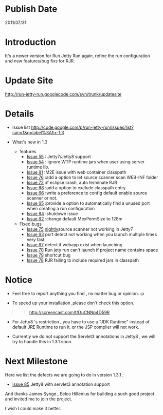 # Publish Date #

2011/07/31

# Introduction #

It's a newer version for Run Jetty Run again,
refine the run configuration and new features/bug fixs for RJR.


# Update Site #

http://run-jetty-run.googlecode.com/svn/trunk/updatesite


# Details #

  * Issue list http://code.google.com/p/run-jetty-run/issues/list?can=1&q=label%3Afix-1.3

  * What's new in 1.3
    * features
      * [Issue 55](https://code.google.com/p/run-jetty-run/issues/detail?id=55) : Jetty7/Jetty8 support
      * [Issue 54](https://code.google.com/p/run-jetty-run/issues/detail?id=54) : ignore WTP runtime jars when user using server runtime lib.
      * [Issue 81](https://code.google.com/p/run-jetty-run/issues/detail?id=81) :M2E issue with web container classpath
      * [Issue 76](https://code.google.com/p/run-jetty-run/issues/detail?id=76) :add a option to let source scanner scan WEB-INF folder
      * [Issue 72](https://code.google.com/p/run-jetty-run/issues/detail?id=72) :if eclipse crash, auto terminate RJR
      * [Issue 68](https://code.google.com/p/run-jetty-run/issues/detail?id=68) :add a option to exclude classpath entry.
      * [Issue 66](https://code.google.com/p/run-jetty-run/issues/detail?id=66) :write a preference to config default enable source scanner or not.
      * [Issue 65](https://code.google.com/p/run-jetty-run/issues/detail?id=65) :provide a option to automatically find a unused port when creating a run configuration
      * [Issue 64](https://code.google.com/p/run-jetty-run/issues/detail?id=64) :shutdown issue
      * [Issue 62](https://code.google.com/p/run-jetty-run/issues/detail?id=62) :change default MexPermSize to 128m
    * Fixed bugs
      * [Issue 75](https://code.google.com/p/run-jetty-run/issues/detail?id=75) [nightly](nightly.md)source scanner not working in Jetty7
      * [Issue 63](https://code.google.com/p/run-jetty-run/issues/detail?id=63) port detect not working when you launch multiple times very fast
      * [Issue 67](https://code.google.com/p/run-jetty-run/issues/detail?id=67) detect if webapp exist when launching
      * [Issue 70](https://code.google.com/p/run-jetty-run/issues/detail?id=70) Run jety run can't launch if project name   contains space
      * [Issue 79](https://code.google.com/p/run-jetty-run/issues/detail?id=79) shortcut bug
      * [Issue 78](https://code.google.com/p/run-jetty-run/issues/detail?id=78) RJR failing to include required jars in classpath


# Notice #

  * Feel free to report anything you find , no matter bug or opinion. :p

  * To speed up your installation ,please don't check this option.
> > http://screencast.com/t/DuCNNp4D59R

  * For Jetty8 's restriction , you have to use a "JDK Runtime" instead of default JRE Runtime to run it, or the JSP complier will not work.

  * Currently we do not support the Servlet3 annotations in Jetty8 ,    we will try to handle this in 1.3.1 soon.



# Next Milestone #

Here we list the defects we are going to do in version 1.3.1 ;

  * [Issue 85](https://code.google.com/p/run-jetty-run/issues/detail?id=85)  Jetty8 with servlet3 annotation support


And thanks James Synge , Eelco Hillenius for building a such good project and invited me to join the project.

I wish I could make it better.
